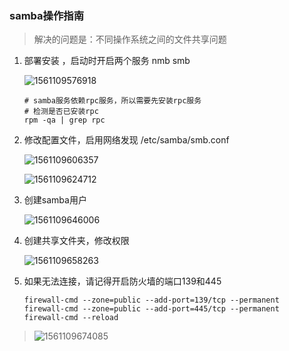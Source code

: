 ### samba操作指南

> 解决的问题是：不同操作系统之间的文件共享问题

1. 部署安装 ，启动时开启两个服务 nmb smb

   ![1561109576918](F:\xujianbo\xuStudy\img\1561109576918.png)

   ```shell
   # samba服务依赖rpc服务，所以需要先安装rpc服务
   # 检测是否已安装rpc
   rpm -qa | grep rpc
   ```

2. 修改配置文件，启用网络发现   /etc/samba/smb.conf

   ![1561109606357](F:\xujianbo\xuStudy\img\1561109606357.png)

   

   ![1561109624712](F:\xujianbo\xuStudy\img\1561109624712.png)

3. 创建samba用户

   ![1561109646006](F:\xujianbo\xuStudy\img\1561109646006.png)

4. 创建共享文件夹，修改权限

   ![1561109658263](F:\xujianbo\xuStudy\img\1561109658263.png)
   
5. 如果无法连接，请记得开启防火墙的端口139和445

   ```shell
   firewall-cmd --zone=public --add-port=139/tcp --permanent
   firewall-cmd --zone=public --add-port=445/tcp --permanent
   firewall-cmd --reload
   ```

   

> ![1561109674085](F:\xujianbo\xuStudy\img\1561109674085.png)

